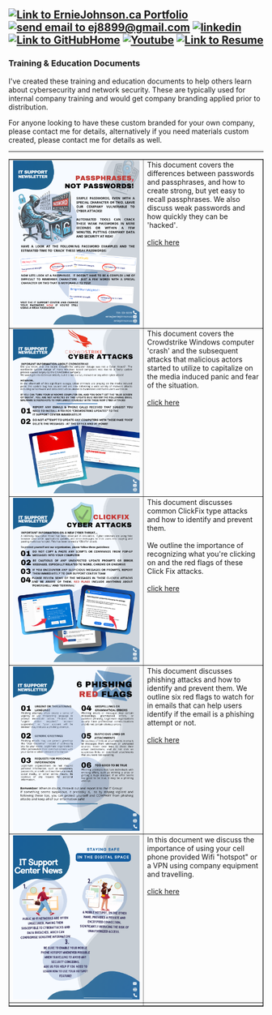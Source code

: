 <a href="https://erniejohnson.ca"><img alt="Link to ErnieJohnson.ca Portfolio" src="https://img.shields.io/badge/PORTFOLIO-8A2BE2?style=for-the-badge&logo=google%20home&logoColor=white"></a>
<a href="mailto:ej8899@gmail.com" target="_blank"><img src="https://img.shields.io/badge/Gmail-D14836?style=for-the-badge&logo=gmail&logoColor=white" alt="send email to ej8899@gmail.com" /></a>&nbsp;<a href="https://www.linkedin.com/in/ernie-johnson/" target="_blank"><img src="https://img.shields.io/badge/LinkedIn-0077B5?style=for-the-badge&logo=linkedin&logoColor=white" alt="linkedin" /></a>&nbsp;<a href="https://github.com/ej8899"><img alt="Link to GitHubHome" src="https://img.shields.io/badge/GitHub%20Home-008080?style=for-the-badge&logo=GitHub&logoColor=white"></a>&nbsp;<a href="https://www.youtube.com/@erniejohnsonca?sub_confirmation=1"><img alt="Youtube" title="Youtube" src="https://img.shields.io/badge/Youtube-red?style=for-the-badge&logo=youtube&logoColor=white"/></a>&nbsp;<a href="https://docs.google.com/document/d/1XCs8Z_gpaNc00l_rLoan0M1W8Td2Sg_DGThWnMTqOpc/edit?usp=sharing"><img alt="Link to Resume" src="https://img.shields.io/badge/RESUME-8A2BE2?style=for-the-badge&logo=Google%20Docs&logoColor=white"></a>
---
### Training & Education Documents

I've created these training and education documents to help others learn about cybersecurity and network security.  These are typically used for internal company training and would get company branding applied prior to distribution.

For anyone looking to have these custom branded for your own company, please contact me for details, alternatively if you need materials custom created, please contact me for details as well.

---

<table border=1>
<tr>
<td width="250">
<img src="./NOBRAND cybersecurity - PASSWORD V PASSPHRASES.png" alt="NOBRAND cybersecurity - PASSWORD V PASSPHRASES" width="250">
</td>
<td valign="top">
This document covers the differences between passwords and passphrases, and how to create strong, but yet easy to recall passphrases.  We also discuss weak passwords and how quickly they can be 'hacked'.
<br><br>
<a href="./NOBRAND cybersecurity - PASSWORD V PASSPHRASES.png" target=_new>click here</a>
</td>
</tr>

<tr>
<td width="250">
<img src="./cybersecurity - crowdstrike attack.png" alt="cybersecurity - crowdstrike attack" width="250">
</td>
<td valign="top">
This document covers the Crowdstrike Windows computer 'crash' and the subsequent attacks that malicious actors started to utilize to capitalize on the media induced panic and fear of the situation.
<br><br>
<a href="./cybersecurity - crowdstrike attack.png" target=_new>click here</a>
</td>
</tr>

<tr>
<td width="250">
<img src="./cybersecurity - clickfix attack.png" alt="cybersecurity - click fix attacks" width="250">
</td>
<td valign="top">
This document discusses common ClickFix type attacks and how to identify and prevent them.
<br><br>
We outline the importance of recognizing what you're clicking on and the red flags of these Click Fix attacks.
<br><br>
<a href="./cybersecurity - clickfix attack.png" target=_new>click here</a>
</td>
</tr>

<tr>
<td width="250">
<img src="./phishing.png" alt="phishing" width="250">
</td>
<td valign="top">
This document discusses phishing attacks and how to identify and prevent them.  We outline six red flags to watch for in emails that can help users identify if the email is a phishing attempt or not.
<br><br>
<a href="./phishing.png" target=_new>click here</a>
</td>
</tr>

<tr>
<td width="250">
<img src="./wifi security.png" alt="wifi security" width="250">
</td>
<td valign="top">
In this document we discuss the importance of using your cell phone provided Wifi "hotspot" or a VPN using company equipment and travelling.
<br><br>
<a href="./wifi security.png" target=_new>click here</a>
</td>
</tr>


<tr>
<td width="250">
</td>
<td valign="top">
</td>
</tr>

</table>